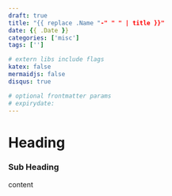 ```yaml
---
draft: true
title: "{{ replace .Name "-" " " | title }}"
date: {{ .Date }}
categories: ['misc']
tags: ['']

# extern libs include flags 
katex: false
mermaidjs: false
disqus: true

# optional frontmatter params
# expirydate: 
---
```


# Heading

### Sub Heading

content